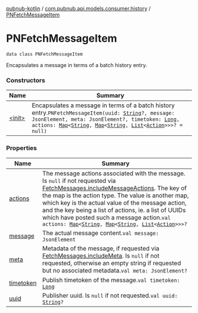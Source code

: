 [pubnub-kotlin](../../index.md) / [com.pubnub.api.models.consumer.history](../index.md) / [PNFetchMessageItem](./index.md)

# PNFetchMessageItem

`data class PNFetchMessageItem`

Encapsulates a message in terms of a batch history entry.

### Constructors

| Name | Summary |
|---|---|
| [&lt;init&gt;](-init-.md) | Encapsulates a message in terms of a batch history entry.`PNFetchMessageItem(uuid: `[`String`](https://kotlinlang.org/api/latest/jvm/stdlib/kotlin/-string/index.html)`?, message: JsonElement, meta: JsonElement?, timetoken: `[`Long`](https://kotlinlang.org/api/latest/jvm/stdlib/kotlin/-long/index.html)`, actions: `[`Map`](https://kotlinlang.org/api/latest/jvm/stdlib/kotlin.collections/-map/index.html)`<`[`String`](https://kotlinlang.org/api/latest/jvm/stdlib/kotlin/-string/index.html)`, `[`Map`](https://kotlinlang.org/api/latest/jvm/stdlib/kotlin.collections/-map/index.html)`<`[`String`](https://kotlinlang.org/api/latest/jvm/stdlib/kotlin/-string/index.html)`, `[`List`](https://kotlinlang.org/api/latest/jvm/stdlib/kotlin.collections/-list/index.html)`<`[`Action`](../-action/index.md)`>>>? = null)` |

### Properties

| Name | Summary |
|---|---|
| [actions](actions.md) | The message actions associated with the message. Is `null` if not requested via [FetchMessages.includeMessageActions](../../com.pubnub.api.endpoints/-fetch-messages/include-message-actions.md). The key of the map is the action type. The value is another map, which key is the actual value of the message action, and the key being a list of actions, ie. a list of UUIDs which have posted such a message action.`val actions: `[`Map`](https://kotlinlang.org/api/latest/jvm/stdlib/kotlin.collections/-map/index.html)`<`[`String`](https://kotlinlang.org/api/latest/jvm/stdlib/kotlin/-string/index.html)`, `[`Map`](https://kotlinlang.org/api/latest/jvm/stdlib/kotlin.collections/-map/index.html)`<`[`String`](https://kotlinlang.org/api/latest/jvm/stdlib/kotlin/-string/index.html)`, `[`List`](https://kotlinlang.org/api/latest/jvm/stdlib/kotlin.collections/-list/index.html)`<`[`Action`](../-action/index.md)`>>>?` |
| [message](message.md) | The actual message content.`val message: JsonElement` |
| [meta](meta.md) | Metadata of the message, if requested via [FetchMessages.includeMeta](../../com.pubnub.api.endpoints/-fetch-messages/include-meta.md). Is `null` if not requested, otherwise an empty string if requested but no associated metadata.`val meta: JsonElement?` |
| [timetoken](timetoken.md) | Publish timetoken of the message.`val timetoken: `[`Long`](https://kotlinlang.org/api/latest/jvm/stdlib/kotlin/-long/index.html) |
| [uuid](uuid.md) | Publisher uuid. Is `null` if not requested.`val uuid: `[`String`](https://kotlinlang.org/api/latest/jvm/stdlib/kotlin/-string/index.html)`?` |
